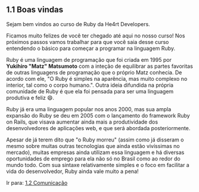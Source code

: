 ## 1.1 Boas vindas

Sejam bem vindos ao curso de Ruby da He4rt Developers.

Ficamos muito felizes de você ter chegado até aqui no nosso curso! Nos próximos passos vamos trabalhar para que você saia desse curso entendendo o básico para começar a programar na linguagem Ruby.

Ruby é uma linguagem de programação que foi criada em 1995 por **Yukihiro "Matz" Matsumoto** com a inteção de equilibrar as partes favoritas de outras linguagens de programação que o próprio Matz conhecia. De acordo com ele, "O Ruby é simples na aparência, mas muito complexo no interior, tal como o corpo humano.". Outra ideia difundida na própria comunidade de Ruby é que ela foi pensada para ser uma linguagem produtiva e feliz :smile:.

Ruby já era uma linguagem popular nos anos 2000, mas sua ampla expansão do Ruby se deu em 2005 com o lançamento do framework Ruby on Rails, que visava aumentar ainda mais a produtividade dos desenvolvedores de aplicações web, e que será abordada posteriormente.

Apesar de já terem dito que "o Ruby morreu" (assim como já disseram o mesmo sobre muitas outras tecnologias que ainda estão vivíssimas no mercado), muitas empresas ainda utilizam essa linguagem e há diversas oportunidades de emprego para ela não só no Brasil como ao redor do mundo todo. Com sua sintaxe relativamente simples e o foco em facilitar a vida do desenvolvedor, Ruby ainda vale muito a pena!

Ir para: [1.2 Comunicação](2-Comunicacao.md)